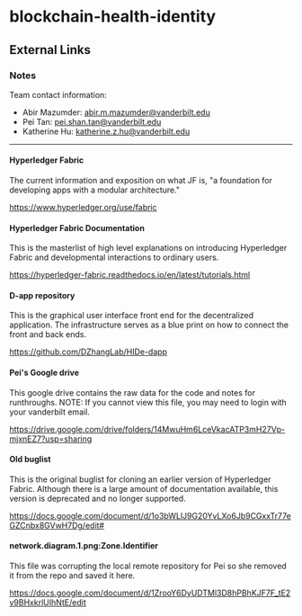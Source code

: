 # blockchain-health-identity

## External Links

### Notes

Team contact information:
- Abir Mazumder: abir.m.mazumder@vanderbilt.edu
- Pei Tan: pei.shan.tan@vanderbilt.edu
- Katherine Hu: katherine.z.hu@vanderbilt.edu
___

#### Hyperledger Fabric 
The current information and exposition on what JF is, 
"a foundation for developing apps with a modular architecture."

https://www.hyperledger.org/use/fabric

#### Hyperledger Fabric Documentation
This is the masterlist of high level explanations on introducing Hyperledger Fabric 
and developmental interactions to ordinary users.

https://hyperledger-fabric.readthedocs.io/en/latest/tutorials.html

#### D-app repository
This is the graphical user interface front end for the decentralized application.
The infrastructure serves as a blue print on how to connect the front and back ends.

https://github.com/DZhangLab/HIDe-dapp

#### Pei's Google drive
This google drive contains the raw data for the code and notes for runthroughs.
NOTE: If you cannot view this file, you may need to login with your vanderbilt email.

https://drive.google.com/drive/folders/14MwuHm6LceVkacATP3mH27Vp-mjxnEZ7?usp=sharing

#### Old buglist
This is the original buglist for cloning an earlier version of Hyperledger Fabric.
Although there is a large amount of documentation available,
this version is deprecated and no longer supported.

https://docs.google.com/document/d/1o3bWLlJ9G20YvLXo6Jb9CGxxTr77eGZCnbx8GVwH7Dg/edit#

#### network.diagram.1.png:Zone.Identifier
This file was corrupting the local remote repository for Pei so she removed it from the repo and saved it here.

https://docs.google.com/document/d/1ZrooY6DyUDTMl3D8hPBhKJF7F_tE2v9BHxkrlUIhNtE/edit
